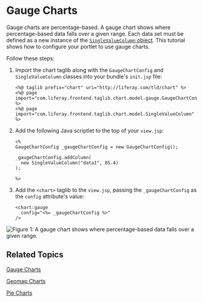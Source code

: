 # Gauge Charts [](id=gauge-charts)

Gauge charts are percentage-based. A gauge chart shows where percentage-based 
data falls over a given range. Each data set must be defined as a new instance 
of the 
[`SingleValueColumn` object](@app-ref@/foundation/latest/javadocs/com/liferay/frontend/taglib/chart/model/SingleValueColumn.html). 
This tutorial shows how to configure your portlet to use gauge charts. 

Follow these steps:

1.  Import the chart taglib along with the `GaugeChartConfig` and 
    `SingleValueColumn` classes into your bundle's `init.jsp` file:

        <%@ taglib prefix="chart" uri="http://liferay.com/tld/chart" %>
        <%@ page import="com.liferay.frontend.taglib.chart.model.gauge.GaugeChartConfig" %>
        <%@ page import="com.liferay.frontend.taglib.chart.model.SingleValueColumn" %>

2.  Add the following Java scriptlet to the top of your `view.jsp`:

        <%
        GaugeChartConfig _gaugeChartConfig = new GaugeChartConfig();

        _gaugeChartConfig.addColumn(
          new SingleValueColumn("data1", 85.4)
        );

        %>

3.  Add the `<chart>` taglib to the `view.jsp`, passing the `_gaugeChartConfig` 
    as the `config` attribute's value:

        <chart:gauge
          config="<%= _gaugeChartConfig %>"
        />
    
![Figure 1: A gauge chart shows where percentage-based data falls over a given range.](../../../images/chart-taglib-gauge.png)

## Related Topics [](id=related-topics)

[Gauge Charts](/develop/tutorials/-/knowledge_base/7-1/gauge-charts)

[Geomap Charts](/develop/tutorials/-/knowledge_base/7-1/geomap-charts)

[Pie Charts](/develop/tutorials/-/knowledge_base/7-1/pie-charts)
